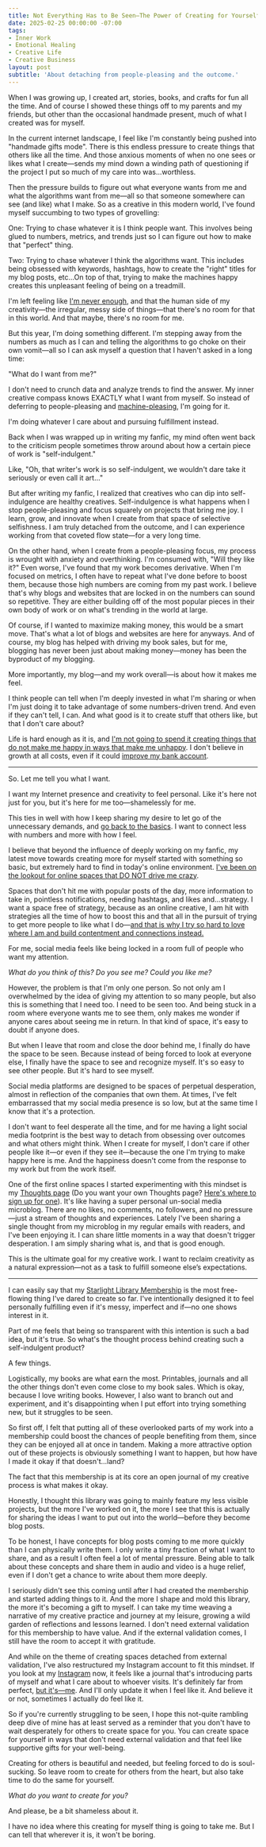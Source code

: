 ```yaml
---
title: Not Everything Has to Be Seen—The Power of Creating for Yourself
date: 2025-02-25 00:00:00 -07:00
tags:
- Inner Work 
- Emotional Healing
- Creative Life
- Creative Business 
layout: post
subtitle: 'About detaching from people-pleasing and the outcome.'
---
```


When I was growing up, I created art, stories, books, and crafts for fun all the time. And of course I showed these things off to my parents and my friends, but other than the occasional handmade present, much of what I created was for myself.

In the current internet landscape, I feel like I'm constantly being pushed into "handmade gifts mode". There is this endless pressure to create things that others like all the time. And those anxious moments of when no one sees or likes what I create—sends my mind down a winding path of questioning if the project I put so much of my care into was...worthless.

Then the pressure builds to figure out what everyone wants from me and what the algorithms want from me—all so that someone somewhere can see (and like) what I make. So as a creative in this modern world, I've found myself succumbing to two types of grovelling:

One: Trying to chase whatever it is I think people want. This involves being glued to numbers, metrics, and trends just so I can figure out how to make that "perfect" thing.

Two: Trying to chase whatever I think the algorithms want. This includes being obsessed with keywords, hashtags, how to create the "right" titles for my blog posts, etc...On top of that, trying to make the machines happy creates this unpleasant feeling of being on a treadmill. 

I'm left feeling like [I'm never enough](https://arcadiapage.com/2022-09-30-what-it-s-like-being-an-infp-enneagram-type-3/), and that the human side of my creativity—the irregular, messy side of things—that there's no room for that in this world. And that maybe, there's no room for me.

But this year, I'm doing something different. I'm stepping away from the numbers as much as I can and telling the algorithms to go choke on their own vomit—all so I can ask myself a question that I haven't asked in a long time:

"What do I want from me?"

I don't need to crunch data and analyze trends to find the answer. My inner creative compass knows EXACTLY what I want from myself. So instead of deferring to people-pleasing and [machine-pleasing](https://arcadiapage.com/2023-12-31-being-a-productive-human-is-simple/), I'm going for it. 

I'm doing whatever I care about and pursuing fulfillment instead.

Back when I was wrapped up in writing my fanfic, my mind often went back to the criticism people sometimes throw around about how a certain piece of work is "self-indulgent."

Like, "Oh, that writer's work is so self-indulgent, we wouldn't dare take it seriously or even call it art..."

But after writing my fanfic, I realized that creatives who can dip into self-indulgence are healthy creatives. Self-indulgence is what happens when I stop people-pleasing and focus squarely on projects that bring me joy. I learn, grow, and innovate when I create from that space of selective selfishness. I am truly detached from the outcome, and I can experience working from that coveted flow state—for a very long time.

On the other hand, when I create from a people-pleasing focus, my process is wrought with anxiety and overthinking. I'm consumed with, "Will they like it?" Even worse, I've found that my work becomes derivative. When I'm focused on metrics, I often have to repeat what I've done before to boost them, because those high numbers are coming from my past work. I believe that's why blogs and websites that are locked in on the numbers can sound so repetitive. They are either building off of the most popular pieces in their own body of work or on what's trending in the world at large. 

Of course, if I wanted to maximize making money, this would be a smart move. That's what a lot of blogs and websites are here for anyways. And of course, my blog has helped with driving my book sales, but for me, blogging has never been just about making money—money has been the byproduct of my blogging. 

More importantly, my blog—and my work overall—is about how it makes me feel. 

I think people can tell when I'm deeply invested in what I'm sharing or when I'm just doing it to take advantage of some  numbers-driven trend. And even if they can't tell, I can. And what good is it to create stuff that others like, but that I don't care about? 

Life is hard enough as it is, and [I'm not going to spend it creating things that do not make me happy in ways that make me unhappy](https://arcadiapage.com/2023-09-30-What-To-Do-When-Overthinking-Your-Goals/). I don't believe in growth at all costs, even if it could [improve my bank account](https://arcadiapage.com/2024-11-02-Financially-Struggling-Creative/). 

---

So. Let me tell you what I want.

I want my Internet presence and creativity to feel personal. Like it's here not just for you, but it's here for me too—shamelessly for me.

This ties in well with how I keep sharing my desire to let go of the unnecessary demands, and [go back to the basics](https://arcadiapage.com/2025-01-14-navigating-waters-of-change/). I want to connect less with numbers and more with how I feel. 

I believe that beyond the influence of deeply working on my fanfic, my latest move towards creating more for myself started with something so basic, but extremely hard to find in today's online environment. [I've been on the lookout for online spaces that DO NOT drive me crazy](https://arcadiapage.com/2021-08-30-read-this-when-you-feel-like-social-media-is-doing-nothing-for-your-business/).

Spaces that don't hit me with popular posts of the day, more information to take in, pointless notifications, needing hashtags, and likes and...strategy. I want a space free of strategy, because as an online creative, I am hit with strategies all the time of how to boost this and that all in the pursuit of trying to get more people to like what I do—[and that is why I try so hard to love where I am and build contentment and connections instead.](https://payhip.com/b/UyQZk)

For me, social media feels like being locked in a room full of people who want my attention. 

*What do you think of this?*
*Do you see me?*
*Could you like me?*

However, the problem is that I'm only one person. So not only am I overwhelmed by the idea of giving my attention to so many people, but also this is something that I need too. I need to be seen too. And being stuck in a room where everyone wants me to see them, only makes me wonder if anyone cares about seeing me in return. In that kind of space, it's easy to doubt if anyone does.

But when I leave that room and close the door behind me, I finally do have the space to be seen. Because instead of being forced to look at everyone else, I finally have the space to see and recognize myself. It's so easy to see other people. But it's hard to see myself.

Social media platforms are designed to be spaces of perpetual desperation, almost in reflection of the companies that own them. At times, I've felt embarrassed that my social media presence is so low, but at the same time I know that it's a protection.

I don't want to feel desperate all the time, and for me having a light social media footprint is the best way to detach from obsessing over outcomes and what others might think. When I create for myself, I don't care if other people like it—or even if they see it—because the one I'm trying to make happy here is me. And the happiness doesn't come from the response to my work but from the work itself.

One of the first online spaces I started experimenting with this mindset is my [Thoughts page](https://arcadia.thoughts.page/) (Do you want your own Thoughts page? [Here's where to sign up for one](https://thoughts.page/)). It's like having a super personal un-social media microblog. There are no likes, no comments, no followers, and no pressure—just a stream of thoughts and experiences. Lately I've been sharing a single thought from my microblog in my regular emails with readers, and I've been enjoying it. I can share little moments in a way that doesn't trigger desperation. I am simply sharing what is, and that is good enough.  

This is the ultimate goal for my creative work. I want to reclaim creativity as a natural expression—not as a task to fulfill someone else’s expectations.

---

I can easily say that my [Starlight Library Membership](https://payhip.com/b/ROPCQ) is the most free-flowing thing I've dared to create so far. I've intentionally designed it to feel personally fulfilling even if it's messy, imperfect and if—no one shows interest in it. 

Part of me feels that being so transparent with this intention is such a bad idea, but it's true. So what's the thought process behind creating such a self-indulgent product? 

 A few things.  

Logistically, my books are what earn the most. Printables, journals and all the other things don't even come close to my book sales. Which is okay, because I love writing books. However, I also want to branch out and experiment, and it's disappointing when I put effort into trying something new, but it struggles to be seen. 

So first off, I felt that putting all of these overlooked parts of my work into a membership could boost the chances of people benefiting from them, since they can be enjoyed all at once in tandem. Making a more attractive option out of these projects is obviously something I want to happen, but how have I made it okay if that doesn't...land? 

The fact that this membership is at its core an open journal of my creative process is what makes it okay. 

Honestly, I thought this library was going to mainly feature my less visible projects, but the more I've worked on it, the more I see that this is actually for sharing the ideas I want to put out into the world—before they become blog posts. 

To be honest, I have concepts for blog posts coming to me more quickly than I can physically write them. I only write a tiny fraction of what I want to share, and as a result I often feel a lot of mental pressure. Being able to talk about these concepts and share them in audio and video is a huge relief, even if I don't get a chance to write about them more deeply.

I seriously didn't see this coming until after I had created the membership and started adding things to it. And the more I shape and mold this library, the more it's becoming a gift to myself. I can take my time weaving a narrative of my creative practice and journey at my leisure, growing a wild garden of reflections and lessons learned. I don't need external validation for this membership to have value. And if the external validation comes, I still have the room to accept it with gratitude. 

And while on the theme of creating spaces detached from external validation, I've also restructured my Instagram account to fit this mindset. If you look at my [Instagram](https://www.instagram.com/arcadiapage/) now, it feels like a journal that's introducing parts of myself and what I care about to whoever visits. It's definitely far from perfect, [but it's—me](https://arcadiapage.com/2023-07-25-is-trying-to-be-your-best-self-stressing-you-out/). And I'll only update it when I feel like it. And believe it or not, sometimes I actually do feel like it. 

So if you're currently struggling to be seen, I hope this not-quite rambling deep dive of mine has at least served as a reminder that you don't have to wait desperately for others to create space for you. You can create space for yourself in ways that don't need external validation and that feel like supportive gifts for your well-being. 

Creating for others is beautiful and needed, but feeling forced to do is soul-sucking. So leave room to create for others from the heart, but also take time to do the same for yourself. 

*What do you want to create for you?*

And please, be a bit shameless about it.

I have no idea where this creating for myself thing is going to take me. But I can tell that wherever it is, it won't be boring.

